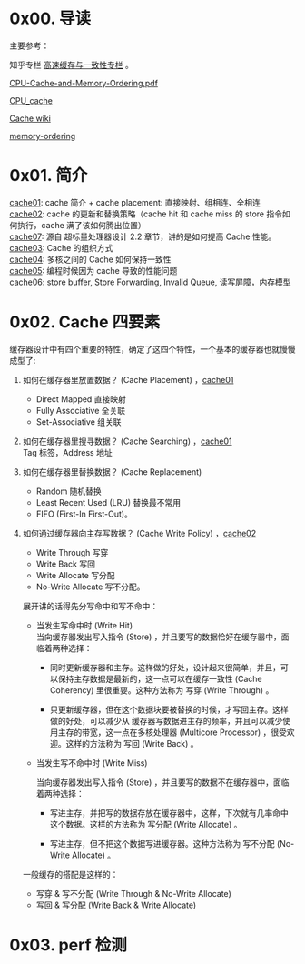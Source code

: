 # 0x00. 导读

主要参考：

知乎专栏 [高速缓存与一致性专栏](https://zhuanlan.zhihu.com/p/136300660) 。

[CPU-Cache-and-Memory-Ordering.pdf](http://www.valleytalk.org/wp-content/uploads/2013/07/CPU-Cache-and-Memory-Ordering.pdf)

[CPU_cache](https://en.wikipedia.org/wiki/CPU_cache)

[Cache wiki](https://en.wikipedia.org/wiki/Cache_(computing))

[memory-ordering](http://gavinchou.github.io/summary/c++/memory-ordering)

# 0x01. 简介

[cache01](./cache01.md): cache 简介 + cache placement: 直接映射、组相连、全相连  
[cache02](./cache01.md): cache 的更新和替换策略（cache hit 和 cache miss 的 store 指令如何执行，cache 满了该如何腾出位置）  
[cache07](./cache07.md): 源自 超标量处理器设计 2.2 章节，讲的是如何提高 Cache 性能。  
[cache03](./cache03.md): Cache 的组织方式  
[cache04](./cache04.md): 多核之间的 Cache 如何保持一致性  
[cache05](./cache05.md): 编程时候因为 cache 导致的性能问题   
[cache06](./cache06.md): store buffer, Store Forwarding, Invalid Queue, 读写屏障，内存模型   

# 0x02. Cache 四要素

缓存器设计中有四个重要的特性，确定了这四个特性，一个基本的缓存器也就慢慢成型了:

1. 如何在缓存器里放置数据？ (Cache Placement) ，[cache01](./cache01.md)  
    - Direct Mapped 直接映射
    - Fully Associative 全关联
    - Set-Associative 组关联

2. 如何在缓存器里搜寻数据？ (Cache Searching) ，[cache01](./cache01.md)  
    Tag 标签，Address 地址

3. 如何在缓存器里替换数据？ (Cache Replacement)   
    - Random 随机替换
    - Least Recent Used (LRU) 替换最不常用
    - FIFO (First-In First-Out)。

4. 如何通过缓存器向主存写数据？ (Cache Write Policy) ，[cache02](./cache02.md)  
    - Write Through 写穿
    - Write Back 写回
    - Write Allocate 写分配
    - No-Write Allocate 写不分配。  

    展开讲的话得先分写命中和写不命中：
    - 当发生写命中时 (Write Hit)   
        当向缓存器发出写入指令 (Store) ，并且要写的数据恰好在缓存器中，面临着两种选择：

        - 同时更新缓存器和主存。这样做的好处，设计起来很简单，并且，可以保持主存数据是最新的，这一点可以在缓存一致性 (Cache Coherency)  里很重要。这种方法称为 写穿 (Write Through) 。

        - 只更新缓存器，但在这个数据块要被替换的时候，才写回主存。这样做的好处，可以减少从 缓存器写数据进主存的频率，并且可以减少使用主存的带宽，这一点在多核处理器 (Multicore Processor) ，很受欢迎。这样的方法称为 写回 (Write Back) 。

    - 当发生写不命中时 (Write Miss) 

        当向缓存器发出写入指令 (Store) ，并且要写的数据不在缓存器中，面临着两种选择：

        - 写进主存，并把写的数据存放在缓存器中，这样，下次就有几率命中这个数据。这样的方法称为 写分配 (Write Allocate) 。

        - 写进主存，但不把这个数据写进缓存器。这种方法称为 写不分配 (No-Write Allocate) 。

    一般缓存的搭配是这样的：
    - 写穿 & 写不分配 (Write Through & No-Write Allocate) 
    - 写回 & 写分配  (Write Back & Write Allocate) 

# 0x03. perf 检测